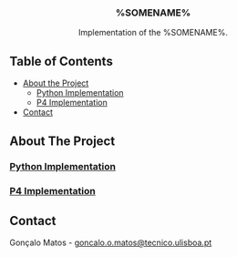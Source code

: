 <!-- PROJECT LOGO -->
<p align="center">

  <h3 align="center">%SOMENAME%</h3>

  <p align="center">
    Implementation of the %SOMENAME%.
  </p>
</p>



<!-- TABLE OF CONTENTS -->
## Table of Contents

* [About the Project](#about-the-project)
  * [Python Implementation](#python-implementation)
  * [P4 Implementation](#p4-implementation)
* [Contact](#contact)

<!-- ABOUT THE PROJECT -->
## About The Project

<!-- PYTHON IMPLEMENTATION -->
### [Python Implementation](./python/)

<!-- P4 IMPLEMENTATION -->
### [P4 Implementation](./p4/)

<!-- CONTACT -->
## Contact

Gonçalo Matos -  goncalo.o.matos@tecnico.ulisboa.pt

